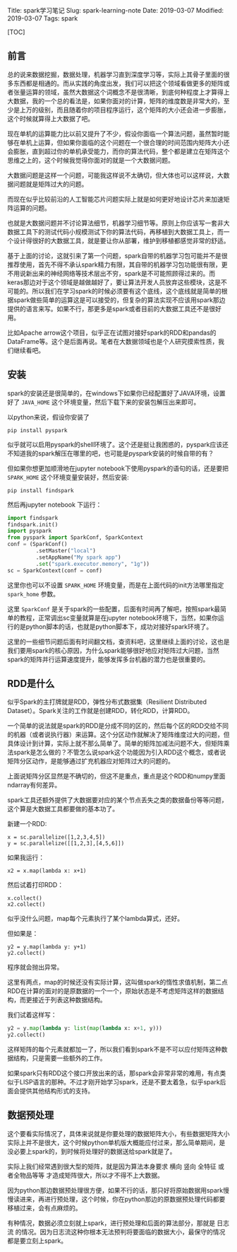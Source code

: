 Title: spark学习笔记
Slug: spark-learning-note
Date: 2019-03-07
Modified: 2019-03-07
Tags: spark

[TOC]

## 前言

总的说来数据挖掘，数据处理，机器学习直到深度学习等，实际上其骨子里面的很多东西都是相通的。而从实践的角度出发，我们可以把这个领域看做更多的矩阵或者张量运算的领域，虽然大数据这个词概念不是很清晰，到底何种程度上才算得上大数据，我的一个总的看法是，如果你面对的计算，矩阵的维度数是非常大的，至少是上万的级别，而且随着你的项目程序运行，这个矩阵的大小还会进一步膨胀，这个时候就算得上大数据了吧。

现在单机的运算能力比以前又提升了不少，假设你面临一个算法问题，虽然暂时能够在单机上运算，但如果你面临的这个问题在一个很合理的时间范围内矩阵大小还会膨胀，直到超过你的单机承受能力，而你的算法代码，整个都是建立在矩阵这个思维之上的，这个时候我觉得你面对的就是一个大数据问题。

大数据问题是这样一个问题，可能我这样说不太确切，但大体也可以这样说，大数据问题就是矩阵过大的问题。

而现在似乎比较前沿的人工智能芯片问题实际上就是如何更好地设计芯片来加速矩阵运算的问题。

也就是大数据问题并不讨论算法细节，机器学习细节等。原则上你应该写一套非大数据工具下的测试代码小规模测试下你的算法代码，再移植到大数据工具上，而一个设计得很好的大数据工具，就是要让你从部署，维护到移植都感觉非常的舒适。

基于上面的讨论，这就引来了第一个问题，spark自带的机器学习包可能并不是很推荐使用，首先不得不承认spark精力有限，其自带的机器学习包功能很有限，更不用说新出来的神经网络等技术层出不穷，spark是不可能照顾得过来的。而keras那边对于这个领域是越做越好了，要让算法开发人员放弃这些模块，这是不可能的。所以我们在学习spark的时候必须要有这个底线，这个底线就是简单的根据spark做些简单的运算这是可以接受的，但复杂的算法实现不应该用spark那边提供的语言来写。如果不行，那更多是spark或者目前的大数据工具还不是很好用。

比如Apache arrow这个项目，似乎正在试图对接好spark的RDD和pandas的DataFrame等。这个是后面再说。笔者在大数据领域也是个人研究摸索性质，我们继续看吧。



## 安装

spark的安装还是很简单的，在windows下如果你已经配置好了JAVA环境，设置好了 `JAVA_HOME` 这个环境变量，然后下载下来的安装包解压出来即可。

以python来说，假设你安装了 

```
pip install pyspark
```

似乎就可以启用pyspark的shell环境了。这个还是挺让我困惑的，pyspark应该还不知道我的spark解压在哪里的吧，也可能是pyspark安装的时候自带的有？

但如果你想更加顺滑地在jupyter notebook下使用pyspark的语句的话，还是要把 `SPARK_HOME` 这个环境变量安装好，然后安装: 

```
pip install findspark
```

然后再jupyter notebook 下运行：

```python
import findspark
findspark.init()
import pyspark
from pyspark import SparkConf, SparkContext
conf = (SparkConf()
         .setMaster("local")
         .setAppName("My spark app")
         .set("spark.executor.memory", "1g"))
sc = SparkContext(conf = conf)
```

这里你也可以不设置 `SPARK_HOME` 环境变量，而是在上面代码的init方法哪里指定 `spark_home` 参数。

这里 `SparkConf` 是关于spark的一些配置，后面有时间再了解吧，按照spark最简单的教程，正常调出sc变量就算是在jupyter notebook环境下，当然，如果你运行的是python脚本的话，也就是python脚本下，成功对接好spark环境了。

这里的一些细节问题后面有时间翻文档，查资料吧，这里继续上面的讨论，这也是我们要用spark的核心原因，为什么spark能够很好地应对矩阵过大问题，当然spark的矩阵并行运算速度提升，能够发挥多台机器的潜力也是很重要的。

## RDD是什么

似乎Spark的主打牌就是RDD，弹性分布式数据集（Resilient Distributed Dataset）。Spark关注的工作就是创建RDD，转化RDD，计算RDD。

一个简单的说法就是spark的RDD是分成不同的区的，然后每个区的RDD交给不同的机器（或者说执行器）来运算。这个分区动作就解决了矩阵维度过大的问题，但具体设计到计算，实际上就不那么简单了。简单的矩阵加减法问题不大，但矩阵乘法spark是怎么做的？不管怎么说spark这个功能因为引入RDD这个概念，或者说矩阵分区动作，是能够通过扩充机器应对矩阵过大的问题的。

上面说矩阵分区显然是不确切的，但这不是重点，重点是这个RDD和numpy里面ndarray有何差异。

spark工具还额外提供了大数据要对应的某个节点丢失之类的数据备份等等问题，这个算是大数据工具都要做的基本功了。

新建一个RDD:

```
x = sc.parallelize([1,2,3,4,5])
y = sc.parallelize([[1,2,3],[4,5,6]])
```

如果我运行：

```
x2 = x.map(lambda x: x+1)
```

然后试着打印RDD：

```
x.collect()
x2.collect()
```

似乎没什么问题，map每个元素执行了某个lambda算式，还好。

但如果是：

```
y2 = y.map(lambda y: y+1)
y2.collect()
```

程序就会抛出异常。

这里有两点，map的时候还没有实际计算，这叫做spark的惰性求值机制，第二点RDD在计算的面对的是原数据的一个一个，原始状态是不考虑矩阵这样的数据结构，而更接近于列表这种数据结构。

我们试着这样写：

```python
y2 = y.map(lambda y: list(map(lambda x: x+1, y)))
y2.collect()
```

这样矩阵的每个元素就都加一了，所以我们看到spark不是不可以应付矩阵这种数据结构，只是需要一些额外的工作。

如果spark只有RDD这个接口开放出来的话，那spark会非常非常的难用，有点类似于LISP语言的那种。不过才刚开始学习spark，还是不要太着急，似乎spark后面会提供其他结构形式的支持。



## 数据预处理

这个要看实际情况了，具体来说就是你要处理的数据矩阵大小，有些数据矩阵大小实际上并不是很大，这个时候python单机版大概能应付过来，那么简单期间，是没必要上spark的，到时候将处理好的数据送给spark就是了。

实际上我们经常遇到很大型的矩阵，就是因为算法本身要求 横向 竖向 全特征 或者全物品等等 才造成矩阵很大，所以才不得不上大数据。

因为python那边数据预处理很方便，如果不行的话，那只好将原始数据用spark慢慢读进来，再进行预处理，这个时候，你在python那边的原数据预处理代码都要移植过来，会有点麻烦的。

有种情况，数据必须立刻就上spark，进行预处理和后面的算法部分，那就是 日志流 的情况。因为日志流这种你根本无法预判将要面临的数据大小，最保守的情况都是要立刻上spark。

